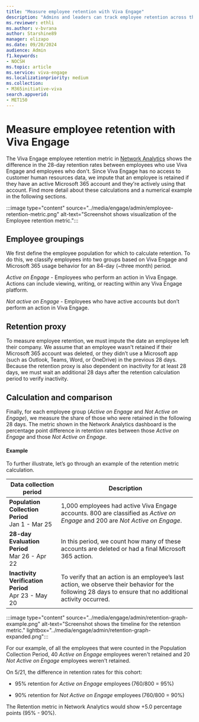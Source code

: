 ```yaml
---
title: "Measure employee retention with Viva Engage"
description: "Admins and leaders can track employee retention across the organization with Viva Engage analytics."
ms.reviewer: ethli
ms.author: v-bvrana
author: Starshine89
manager: elizapo
ms.date: 09/20/2024
audience: Admin
f1.keywords:
- NOCSH
ms.topic: article
ms.service: viva-engage
ms.localizationpriority: medium
ms.collection:  
- M365initiative-viva
search.appverid:
- MET150
---
```


# Measure employee retention with Viva Engage

The Viva Engage employee retention metric in [Network Analytics](/viva/engage/analytics#network-analytics) shows the difference in the 28-day retention rates between employees who use Viva Engage and employees who don't. Since Viva Engage has no access to customer human resources data, we impute that an employee is retained if they have an active Microsoft 365 account and they're actively using that account. Find more detail about these calculations and a numerical example in the following sections.

:::image type="content" source="../media/engage/admin/employee-retention-metric.png" alt-text="Screenshot shows visualization of the Employee retention metric.":::

## Employee groupings

We first define the employee population for which to calculate retention. To do this, we classify employees into two groups based on Viva Engage and Microsoft 365 usage behavior for an 84-day (~three month) period.  

*Active on Engage* - Employees who perform an action in Viva Engage. Actions can include viewing, writing, or reacting within any Viva Engage platform.

*Not active on Engage* - Employees who have active accounts but don’t perform an action in Viva Engage.

## Retention proxy

To measure employee retention, we must impute the date an employee left their company. We assume that an employee wasn't retained if their Microsoft 365 account was deleted, or they didn’t use a Microsoft app (such as Outlook, Teams, Word, or OneDrive) in the previous 28 days. Because the retention proxy is also dependent on inactivity for at least 28 days, we must wait an additional 28 days after the retention calculation period to verify inactivity.

## Calculation and comparison 

Finally, for each employee group (*Active on Engage* and *Not Active on Engage*), we measure the share of those who were retained in the following 28 days. The metric shown in the Network Analytics dashboard is the percentage point difference in retention rates between those *Active on Engage* and those *Not Active on Engage*. 

#### Example

To further illustrate, let’s go through an example of the retention metric calculation.

|Data collection period| Description|
|------|------|
|**Population Collection Period**<br>Jan 1 - Mar 25|1,000 employees had active Viva Engage accounts. 800 are classified as *Active on Engage* and 200 are *Not Active on Engage*.|
|**28-day Evaluation Period**<br>Mar 26 - Apr 22|In this period, we count how many of these accounts are deleted or had a final Microsoft 365 action.|
|**Inactivity Verification Period**<br>Apr 23 - May 20|To verify that an action is an employee’s last action, we observe their behavior for the following 28 days to ensure that no additional activity occurred.|

:::image type="content" source="../media/engage/admin/retention-graph-example.png" alt-text="Screenshot shows the timeline for the retention metric." lightbox="../media/engage/admin/retention-graph-expanded.png":::

For our example, of all the employees that were counted in the Population Collection Period, 40 *Active on Engage* employees weren't retained and 20 *Not Active on Engage* employees weren't retained. 

On 5/21, the difference in retention rates for this cohort:

 - 95% retention for *Active on Engage* employees (760/800 = 95%)

 - 90% retention for *Not Active on Engage* employees (760/800 = 90%)

The Retention metric in Network Analytics would show +5.0 percentage points (95% - 90%).